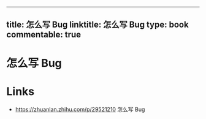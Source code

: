 
---
title: 怎么写 Bug
linktitle: 怎么写 Bug
type: book
commentable: true
---

# 怎么写 Bug

# Links

- https://zhuanlan.zhihu.com/p/29521210 怎么写 Bug
    